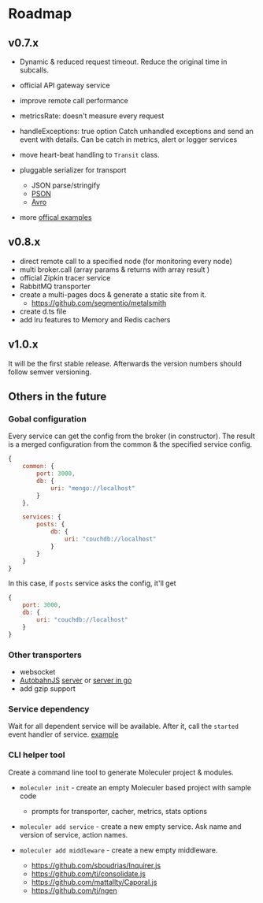 # Roadmap

## v0.7.x
* Dynamic & reduced request timeout. Reduce the original time in subcalls.
* official API gateway service
* improve remote call performance

* metricsRate: doesn't measure every request
* handleExceptions: true option
	Catch unhandled exceptions and send an event with details. Can be catch in metrics, alert or logger services
* move heart-beat handling to `Transit` class.
* pluggable serializer for transport
	- JSON parse/stringify
	- [PSON](https://github.com/dcodeIO/PSON)
	- [Avro](https://github.com/mtth/avsc)
* more [offical examples](https://github.com/ice-services/moleculer-examples)

## v0.8.x
* direct remote call to a specified node (for monitoring every node)
* multi broker.call (array params & returns with array result )
* official Zipkin tracer service
* RabbitMQ transporter
* create a multi-pages docs & generate a static site from it.
	* https://github.com/segmentio/metalsmith
* create d.ts file
* add lru features to Memory and Redis cachers

## v1.0.x
It will be the first stable release. Afterwards the version numbers should follow semver versioning.

## Others in the future

### Gobal configuration
Every service can get the config from the broker (in constructor).
The result is a merged configuration from the common & the specified service config.
```js
{
	common: {
		port: 3000,
		db: {
			uri: "mongo://localhost"
		}
	},

	services: {
		posts: {
			db: {
				uri: "couchdb://localhost"
			}
		}
	}
}
```
In this case, if `posts` service asks the config, it'll get 
```js
{
	port: 3000,
	db: {
		uri: "couchdb://localhost"
	}
}
```

### Other transporters
- websocket
- [AutobahnJS](http://autobahn.ws/js/) [server](https://github.com/Orange-OpenSource/wamp.rt) or [server in go](https://github.com/jcelliott/turnpike)
- add gzip support

### Service dependency
Wait for all dependent service will be available. After it, call the `started` event handler of service.
[example](http://www.slideshare.net/adriancockcroft/microservices-whats-missing-oreilly-software-architecture-new-york#24)

### CLI helper tool
Create a command line tool to generate Moleculer project & modules.

* `moleculer init` - create an empty Moleculer based project with sample code
	* prompts for transporter, cacher, metrics, stats options
* `moleculer add service` - create a new empty service. Ask name and version of service, action names.

* `moleculer add middleware` - create a new empty middleware.

	- https://github.com/sboudrias/Inquirer.js
	- https://github.com/tj/consolidate.js
	- https://github.com/mattallty/Caporal.js
	- https://github.com/tj/ngen 
